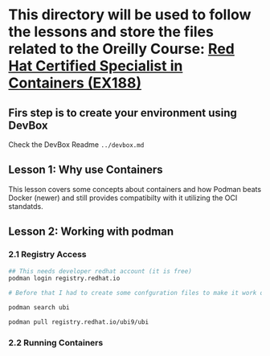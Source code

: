 # This directory will be used to follow the lessons and store the files related to the Oreilly Course: [Red Hat Certified Specialist in Containers (EX188)](https://learning.oreilly.com/course/red-hat-certified/9780135335956/)


## Firs step is to create your environment using DevBox

Check the DevBox Readme `../devbox.md`

## Lesson 1: Why use Containers

This lesson covers some concepts about containers and how Podman beats Docker (newer) and still provides compatibilty with it utilizing the OCI standatds.


## Lesson 2: Working with podman

### 2.1 Registry Access

```bash
## This needs developer redhat account (it is free)
podman login registry.redhat.io  

# Before that I had to create some confguration files to make it work on Ubuntu (not necessary if you are using CentOs or Rhel)

podman search ubi

podman pull registry.redhat.io/ubi9/ubi
```

### 2.2 Running Containers